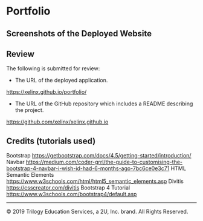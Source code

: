 # Portfolio



## Screenshots of the Deployed Website


## Review

The following is submitted for review:

* The URL of the deployed application.

https://xelinx.github.io/portfolio/

* The URL of the GitHub repository which includes a README describing the project.

https://github.com/xelinx/xelinx.github.io

## Credits (tutorials used)
Bootstrap https://getbootstrap.com/docs/4.5/getting-started/introduction/
Navbar https://medium.com/coder-grrl/the-guide-to-customising-the-bootstrap-4-navbar-i-wish-id-had-6-months-ago-7bc6ce0e3c71
HTML Semantic Elements https://www.w3schools.com/html/html5_semantic_elements.asp
Divitis https://csscreator.com/divitis
Bootstrap 4 Tutorial https://www.w3schools.com/bootstrap4/default.asp

- - -
© 2019 Trilogy Education Services, a 2U, Inc. brand. All Rights Reserved.
